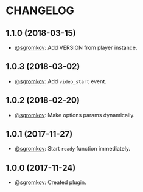 # CHANGELOG

## 1.1.0 (2018-03-15)
* [@sgromkov](https://github.com/sgromkov/): Add VERSION from player instance.

## 1.0.3 (2018-03-02)
* [@sgromkov](https://github.com/sgromkov/): Add `video_start` event.

## 1.0.2 (2018-02-20)
* [@sgromkov](https://github.com/sgromkov/): Make options params dynamically.

## 1.0.1 (2017-11-27)
* [@sgromkov](https://github.com/sgromkov/): Start `ready` function immediately.

## 1.0.0 (2017-11-24)
* [@sgromkov](https://github.com/sgromkov/): Created plugin.
